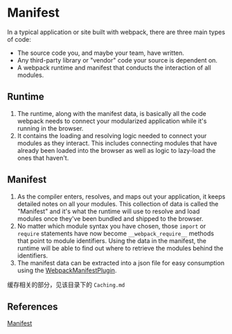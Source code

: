# Manifest

In a typical application or site built with webpack, there are three main types
of code:
* The source code you, and maybe your team, have written.
* Any third-party library or "vendor" code your source is dependent on.
* A webpack runtime and manifest that conducts the interaction of all modules.


## Runtime
1. The runtime, along with the manifest data, is basically all the code webpack
needs to connect your modularized application while it's running in the browser.
2. It contains the loading and resolving logic needed to connect your modules as
they interact. This includes connecting modules that have already been loaded
into the browser as well as logic to lazy-load the ones that haven't.


## Manifest
1. As the compiler enters, resolves, and maps out your application, it keeps
detailed notes on all your modules. This collection of data is called the
"Manifest" and it's what the runtime will use to resolve and load modules once
they've been bundled and shipped to the browser.
2. No matter which module syntax you have chosen, those `import` or `require`
statements have now become `__webpack_require__` methods that point to module
identifiers. Using the data in the manifest, the runtime will be able to find
out where to retrieve the modules behind the identifiers.
3. The manifest data can be extracted into a json file for easy consumption
using the [WebpackManifestPlugin](https://github.com/danethurber/webpack-manifest-plugin).

缓存相关的部分，见该目录下的 `Caching.md`

## References
[Manifest](https://webpack.js.org/concepts/manifest/)
